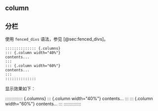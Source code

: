 
## column

## 分栏

使用 `fenced_divs` 语法，参见 [@sec:fenced_divs]。

```
:::::::::::::: {.columns}
::: {.column width="40%"}
contents...
:::
::: {.column width="60%"}
contents...
:::
::::::::::::::
```

显示效果如下：

:::::::::::::: {.columns}
::: {.column width="40%"}
contents...
:::
::: {.column width="60%"}
contents...
:::
::::::::::::::
